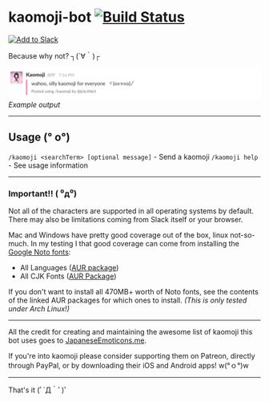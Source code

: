 # kaomoji-bot [![Build Status](https://travis-ci.org/JackCuthbert/kaomoji-slack-app.svg?branch=master)](https://travis-ci.org/JackCuthbert/kaomoji-slack-app)

[![Add to Slack](https://platform.slack-edge.com/img/add_to_slack.png)](https://kaomoji.d1.jckcthbrt.io/addtoslack)

Because why not? ┐(´∀｀)┌

![kaomoji_demo](./public/kaomoji_demo.png)  
*Example output*

---

## Usage (° o°)

`/kaomoji <searchTerm> [optional message]` - Send a kaomoji
`/kaomoji help` - See usage information

---

### Important!! ( ⁰д⁰)

Not all of the characters are supported in all operating systems by default. There may also be limitations coming from Slack itself or your browser.

Mac and Windows have pretty good coverage out of the box, linux not-so-much. In my testing I that good coverage can come from installing the [Google Noto fonts](https://www.google.com/get/noto/):

* All Languages ([AUR package](https://www.archlinux.org/packages/extra/any/noto-fonts/))
* All CJK Fonts ([AUR Package](https://www.archlinux.org/packages/extra/any/noto-fonts-cjk/))

If you don't want to install all 470MB+ worth of Noto fonts, see the contents of the linked AUR packages for which ones to install. _(This is only tested under Arch Linux!)_

---

All the credit for creating and maintaining the awesome list of kaomoji this bot uses goes to [JapaneseEmoticons.me](http://japaneseemoticons.me/).

If you're into kaomoji please consi![]()der supporting them on Patreon, directly through PayPal, or by downloading their iOS and Android apps! w(°ｏ°)w

---

That's it (ﾟ´Д｀ﾟ)ﾟ
